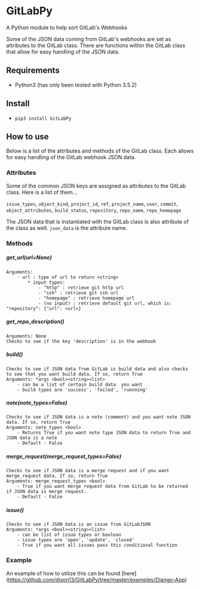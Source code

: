 # GitLabPy
A Python module to help sort GitLab's Webhooks

Some of the JSON data coming from GitLab's webhooks are set as attributes to the GitLab class. There are functions within the GitLab class that allow for easy handling of the JSON data.

## Requirements
* Python3 (has only been tested with Python 3.5.2)


## Install
* `pip3 install GitLabPy`

## How to use
Below is a list of the attributes and methods of the GitLab class. Each allows for easy handling of the GitLab webhook JSON data.

### Attributes
Some of the common JSON keys are assigned as attributes to the GitLab class. Here is a list of them...

`issue_types`, `object_kind`, `project_id`, `ref`, `project_name`, `user`, `commit`, `object_attributes`, `build_status`, `repository`, `repo_name`, `repo_homepage`

The JSON data that is instantiated with the GitLab class is also attribute of the class as well. `json_data` is the attribute name.

### Methods
##### get_url(url=None)
    Arguments:
        - url : type of url to return <string>
            * input types:
                - "http" : retrieve git http url
                - "ssh" : retrieve git ssh url
                - "homepage" : retrieve homepage url
                - (no input) : retrieve default git url, which is: "repository": {"url": <url>}
                    
##### get_repo_description()
    Arguments: None
    Checks to see if the key 'description' is in the webhook
    
##### build()
    Checks to see if JSON data from GitLab is build data and also checks to see that you want build data. If so, return True
    Arguments: *args <bool><string><list>
        - can be a list of certain build data  you want
        - build types are 'success', 'failed', 'runnning'
        
##### note(note_types=False)
    Checks to see if JSON data is a note (comment) and you want note JSON data. If so, return True
    Arguments: note_types <bool>
        - Returns True if you want note type JSON data to return True and JSON data is a note
        - Default - False
        
##### merge_request(merge_request_types=False)
    Checks to see if JSON data is a merge request and if you want merge_request data. If so, return True
    Arguments: merge_request_types <bool>
        - True if you want merge request data from GitLab to be returned if JSON data is merge request.
        - Default - False
        
##### issue()
    Checks to see if JSON data is an issue from GitLabJSON
    Arguments: *args <bool><string><list>
        - can be list of issue types or boolean
        - issue types are 'open', 'update', 'closed'
        - True if you want all issues pass this conditional function
        
### Example
An example of how to utilize this can be found [here] (https://github.com/dixon13/GitLabPy/tree/master/examples/Django-App)

